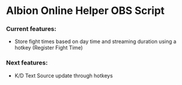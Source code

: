 # Albion Online Helper OBS Script


### Current features:
* Store fight times based on day time and streaming duration using a hotkey (Register Fight Time)

### Next features:
* K/D Text Source update through hotkeys



